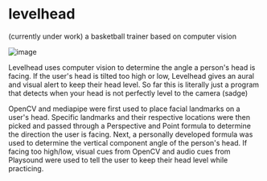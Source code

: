 # levelhead
(currently under work) a basketball trainer based on computer vision

![image](https://user-images.githubusercontent.com/55860775/160269657-4cf698f7-dd32-4f7e-862e-1b90c30b7600.png)

Levelhead uses computer vision to determine the angle a person's head is facing. If the user's head is tilted too high or low, Levelhead gives an aural and visual alert to keep their head level. So far this is literally just a program that detects when your head is not perfectly level to the camera (sadge)

OpenCV and mediapipe were first used to place facial landmarks on a user's head. Specific landmarks and their respective locations were then picked and passed through a Perspective and Point formula to determine the direction the user is facing. Next, a personally developed formula was used to determine the vertical component angle of the person's head. If facing too high/low, visual cues from OpenCV and audio cues from Playsound were used to tell the user to keep their head level while practicing.

